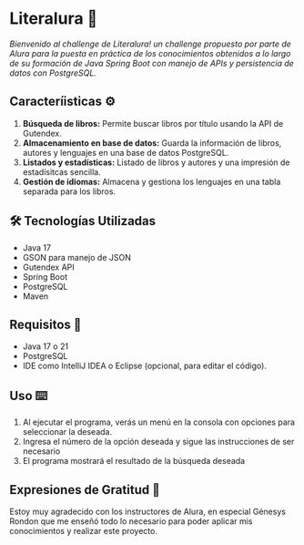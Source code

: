 # Literalura 📖



_Bienvenido al challenge de Literalura! un challenge propuesto por parte de Alura para la puesta en práctica de los conocimientos obtenidos a lo largo de su formación de Java Spring Boot con manejo de APIs y persistencia de datos con PostgreSQL._

## Caracteríisticas ⚙️

1. **Búsqueda de libros:** Permite buscar libros por título usando la API de Gutendex.
2. **Almacenamiento en base de datos:** Guarda la información de libros, autores y lenguajes en una base de datos PostgreSQL.
3. **Listados y estadísticas:** Listado de libros y autores y una impresión de estadísitcas sencilla.
4. **Gestión de idiomas:** Almacena y gestiona los lenguajes en una tabla separada para los libros.

## 🛠️ Tecnologías Utilizadas

- Java 17
- GSON para manejo de JSON
- Gutendex API
- Spring Boot
- PostgreSQL
- Maven

## Requisitos 🔧

- Java 17 o 21
- PostgreSQL
- IDE como IntelliJ IDEA o Eclipse (opcional, para editar el código).

## Uso ⌨️

1. Al ejecutar el programa, verás un menú en la consola con opciones para seleccionar la deseada.
2. Ingresa el número de la opción deseada y sigue las instrucciones de ser necesario
3. El programa mostrará el resultado de la búsqueda deseada

## Expresiones de Gratitud 🎁

Estoy muy agradecido con los instructores de Alura, en especial Génesys Rondon que me enseñó todo lo necesario para poder aplicar mis conocimientos y realizar este proyecto.
